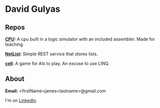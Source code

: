 # David Gulyas


## Repos

**[CPU](https://github.com/dgulyas/cpu):** A cpu built in a logic simulator with an included assembler. Made for teaching.

**[NetList](https://github.com/dgulyas/NetList):** Simple REST service that stores lists.

**[cell](https://github.com/dgulyas/cell):** A game for AIs to play. An excuse to use LINQ.

## About

**Email:** &lt;firstName&gt;james&lt;lastname&gt;@gmail.com

I'm on [LinkedIn](https://www.linkedin.com/in/david-gulyas-12867063/).